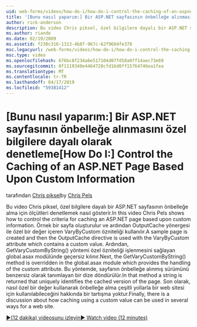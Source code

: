 ```yaml
---
uid: web-forms/videos/how-do-i/how-do-i-control-the-caching-of-an-aspnet-page-based-upon-custom-information
title: '[Bunu nasıl yaparım:] Bir ASP.NET sayfasının önbelleğe alınmasını özel bilgilere dayalı denetimi | Microsoft Docs'
author: rick-anderson
description: Bu video Chris piksel, özel bilgilere dayalı bir ASP.NET sayfasının önbelleğe alma için ölçütleri denetlemek nasıl gösterir. Örnek bir sayfa oluşturulur ve ardından O...
ms.author: riande
ms.date: 02/19/2009
ms.assetid: f230c316-1313-4b8f-967c-62f9684fe378
msc.legacyurl: /web-forms/videos/how-do-i/how-do-i-control-the-caching-of-an-aspnet-page-based-upon-custom-information
msc.type: video
ms.openlocfilehash: 676bc8f234a6e517104d07fd58a0ff14aec73e69
ms.sourcegitcommit: 0f1119340e4464720cfd16d0ff15764746ea1fea
ms.translationtype: MT
ms.contentlocale: tr-TR
ms.lasthandoff: 04/17/2019
ms.locfileid: "59381412"
---
```

# <a name="how-do-i-control-the-caching-of-an-aspnet-page-based-upon-custom-information"></a><span data-ttu-id="389ba-104">[Bunu nasıl yaparım:] Bir ASP.NET sayfasının önbelleğe alınmasını özel bilgilere dayalı olarak denetleme</span><span class="sxs-lookup"><span data-stu-id="389ba-104">[How Do I:] Control the Caching of an ASP.NET Page Based Upon Custom Information</span></span>

<span data-ttu-id="389ba-105">tarafından [Chris piksel](https://twitter.com/chrispels)</span><span class="sxs-lookup"><span data-stu-id="389ba-105">by [Chris Pels](https://twitter.com/chrispels)</span></span>

<span data-ttu-id="389ba-106">Bu video Chris piksel, özel bilgilere dayalı bir ASP.NET sayfasının önbelleğe alma için ölçütleri denetlemek nasıl gösterir.</span><span class="sxs-lookup"><span data-stu-id="389ba-106">In this video Chris Pels shows how to control the criteria for caching an ASP.NET page based upon custom information.</span></span> <span data-ttu-id="389ba-107">Örnek bir sayfa oluşturulur ve ardından OutputCache yönergesi ile özel bir değer içeren VaryByCustom özniteliği kullanılır.</span><span class="sxs-lookup"><span data-stu-id="389ba-107">A sample page is created and then the OutputCache directive is used with the VaryByCustom attribute which contains a custom value.</span></span> <span data-ttu-id="389ba-108">Ardından, GetVaryCustomByString() yöntemi özel özniteliği işlenmesini sağlayan global.asax modülünde geçersiz kılınır.</span><span class="sxs-lookup"><span data-stu-id="389ba-108">Next, the GetVaryCustomByString() method is overridden in the global.asax module which provides the handling of the custom attribute.</span></span> <span data-ttu-id="389ba-109">Bu yöntemde, sayfanın önbelleğe alınmış sürümünü benzersiz olarak tanımlayan bir dize döndürülür.</span><span class="sxs-lookup"><span data-stu-id="389ba-109">In that method a string is returned that uniquely identifies the cached version of the page.</span></span> <span data-ttu-id="389ba-110">Son olarak, nasıl özel bir değer kullanarak önbelleğe alma çeşitli yollarla bir web sitesi için kullanılabileceğini hakkında bir tartışma yoktur.</span><span class="sxs-lookup"><span data-stu-id="389ba-110">Finally, there is a discussion about how caching using a custom value can be used in several ways for a web site.</span></span>

[<span data-ttu-id="389ba-111">&#9654;(12 dakika) videosunu izleyin</span><span class="sxs-lookup"><span data-stu-id="389ba-111">&#9654; Watch video (12 minutes)</span></span>](https://channel9.msdn.com/Blogs/ASP-NET-Site-Videos/how-do-i-control-the-caching-of-an-aspnet-page-based-upon-custom-information)

